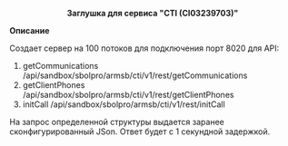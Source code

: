 <p align="center">
  <b>Заглушка для сервиса "CTI (CI03239703)"</b>
</p>

<b>Описание</b>

Создает сервер на 100 потоков для подключения порт 8020 для API:
1. getCommunications
	/api/sandbox/sbolpro/armsb/cti/v1/rest/getCommunications
2. getClientPhones
	/api/sandbox/sbolpro/armsb/cti/v1/rest/getClientPhones
3. initCall
	/api/sandbox/sbolpro/armsb/cti/v1/rest/initCall

На запрос определенной структуры выдается заранее сконфигурированный JSon.
Ответ будет с 1 секундной задержкой.